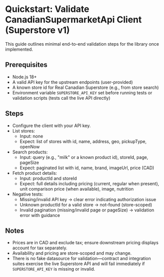 # Quickstart: Validate CanadianSupermarketApi Client (Superstore v1)

This guide outlines minimal end-to-end validation steps for the library once implemented.

## Prerequisites
- Node.js 18+
- A valid API key for the upstream endpoints (user-provided)
- A known store id for Real Canadian Superstore (e.g., from store search)
- Environment variable `SUPERSTORE_API_KEY` set before running tests or validation scripts (tests call the live API directly)

## Steps
- Configure the client with your API key.
- List stores:
  - Input: none
  - Expect: list of stores with id, name, address, geo, pickupType, openNow
- Search products:
  - Input: query (e.g., "milk" or a known product id), storeId, page, pageSize
  - Expect: paginated list with id, name, brand, imageUrl, price (CAD)
- Fetch product details:
  - Input: productId and storeId
  - Expect: full details including pricing (current, regular when present), unit comparison price (when available), image, nutrition
- Negative tests:
  - Missing/invalid API key → clear error indicating authorization issue
  - Unknown productId for a valid store → not-found (store-scoped)
  - Invalid pagination (missing/invalid page or pageSize) → validation error with guidance

## Notes
- Prices are in CAD and exclude tax; ensure downstream pricing displays account for tax separately.
- Availability and pricing are store-scoped and may change.
- There is no fake datasource for validation—contract and integration suites exercise the live Superstore API and will fail immediately if `SUPERSTORE_API_KEY` is missing or invalid.
